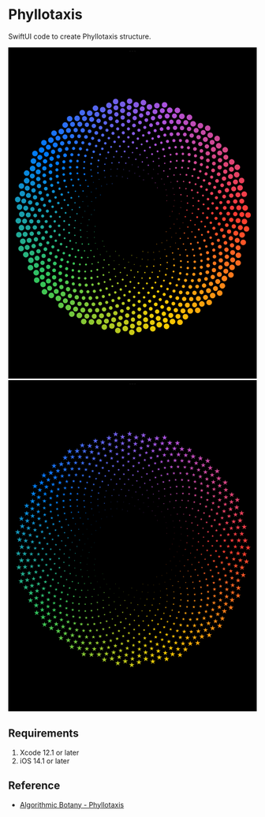 
# Phyllotaxis

SwiftUI code to create Phyllotaxis structure.






![App Screenshot](https://github.com/kuttz/phyllotaxis_swiftui/blob/main/Screenshots/Phyllotaxis%20screenshot%201.PNG?raw=true)
![App Screenshot](https://github.com/kuttz/phyllotaxis_swiftui/blob/main/Screenshots/Phyllotaxis%20screenshot%202.PNG?raw=true)


## Requirements


1. Xcode 12.1 or later
2. iOS 14.1 or later
## Reference

- [Algorithmic Botany - Phyllotaxis](http://algorithmicbotany.org/papers/abop/abop-ch4.pdf)
